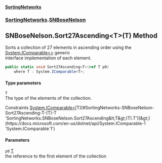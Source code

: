 #### [SortingNetworks](./index.md 'index')
### [SortingNetworks](./SortingNetworks.md 'SortingNetworks').[SNBoseNelson](./SortingNetworks-SNBoseNelson.md 'SortingNetworks.SNBoseNelson')
## SNBoseNelson.Sort27Ascending&lt;T&gt;(T) Method
Sorts a collection of 27 elements in ascending order using the [System.IComparable&lt;&gt;](https://docs.microsoft.com/en-us/dotnet/api/System.IComparable-1 'System.IComparable`1') generic  
interface implementation of each element.  
```csharp
public static void Sort27Ascending<T>(ref T p0)
    where T : System.IComparable<T>;
```
#### Type parameters
<a name='SortingNetworks-SNBoseNelson-Sort27Ascending-T-(T)-T'></a>
`T`  
The type of the elements of the collection.  

Constraints [System.IComparable&lt;](https://docs.microsoft.com/en-us/dotnet/api/System.IComparable-1 'System.IComparable`1')[T](#SortingNetworks-SNBoseNelson-Sort27Ascending-T-(T)-T 'SortingNetworks.SNBoseNelson.Sort27Ascending&lt;T&gt;(T).T')[&gt;](https://docs.microsoft.com/en-us/dotnet/api/System.IComparable-1 'System.IComparable`1')  
  
#### Parameters
<a name='SortingNetworks-SNBoseNelson-Sort27Ascending-T-(T)-p0'></a>
`p0` [T](#SortingNetworks-SNBoseNelson-Sort27Ascending-T-(T)-T 'SortingNetworks.SNBoseNelson.Sort27Ascending&lt;T&gt;(T).T')  
the reference to the first element of the collection  
  
